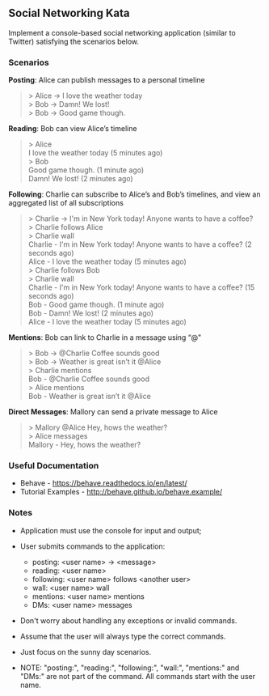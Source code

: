 Social Networking Kata
----------------------

Implement a console-based social networking application (similar to Twitter) satisfying the scenarios below.

### Scenarios

**Posting**: Alice can publish messages to a personal timeline

> \> Alice -> I love the weather today  
> \> Bob -> Damn! We lost!  
> \> Bob -> Good game though.  

**Reading**: Bob can view Alice’s timeline

> \> Alice  
> I love the weather today (5 minutes ago)  
> \> Bob  
> Good game though. (1 minute ago)  
> Damn! We lost! (2 minutes ago)  

**Following**: Charlie can subscribe to Alice’s and Bob’s timelines, and view an aggregated list of all subscriptions

> \> Charlie -> I'm in New York today! Anyone wants to have a coffee?  
> \> Charlie follows Alice  
> \> Charlie wall  
> Charlie - I'm in New York today! Anyone wants to have a coffee? (2 seconds ago)  
> Alice - I love the weather today (5 minutes ago)  
> \> Charlie follows Bob  
> \> Charlie wall  
> Charlie - I'm in New York today! Anyone wants to have a coffee? (15 seconds ago)  
> Bob - Good game though. (1 minute ago)  
> Bob - Damn! We lost! (2 minutes ago)  
> Alice - I love the weather today (5 minutes ago)  

**Mentions**: Bob can link to Charlie in a message using “@"

> \> Bob -> @Charlie Coffee sounds good  
> \> Bob -> Weather is great isn’t it @Alice  
> \> Charlie mentions  
> Bob - @Charlie Coffee sounds good  
> \> Alice mentions  
> Bob - Weather is great isn’t it @Alice  

**Direct Messages**: Mallory can send a private message to Alice

> \> Mallory @Alice Hey, hows the weather?  
> \> Alice messages  
> Mallory - Hey, hows the weather?   

### Useful Documentation

* Behave - https://behave.readthedocs.io/en/latest/
* Tutorial Examples - http://behave.github.io/behave.example/

### Notes

* Application must use the console for input and output;
* User submits commands to the application:
    - posting: \<user name> -> \<message>
    - reading: \<user name>
    - following: \<user name> follows \<another user>
    - wall: \<user name> wall
    - mentions: \<user name> mentions
    - DMs: \<user name> messages
    
* Don't worry about handling any exceptions or invalid commands. 
* Assume that the user will always type the correct commands. 
* Just focus on the sunny day scenarios.
* NOTE: "posting:", "reading:", "following:", "wall:", "mentions:" and
  "DMs:" are not part of the command. All commands start with the 
  user name.

